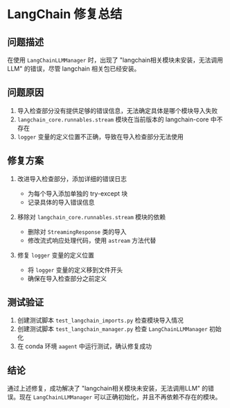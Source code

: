 # LangChain 修复总结

## 问题描述

在使用 `LangChainLLMManager` 时，出现了 "langchain相关模块未安装，无法调用LLM" 的错误，尽管 langchain 相关包已经安装。

## 问题原因

1. 导入检查部分没有提供足够的错误信息，无法确定具体是哪个模块导入失败
2. `langchain_core.runnables.stream` 模块在当前版本的 langchain-core 中不存在
3. `logger` 变量的定义位置不正确，导致在导入检查部分无法使用

## 修复方案

1. 改进导入检查部分，添加详细的错误日志
   - 为每个导入添加单独的 try-except 块
   - 记录具体的导入错误信息

2. 移除对 `langchain_core.runnables.stream` 模块的依赖
   - 删除对 `StreamingResponse` 类的导入
   - 修改流式响应处理代码，使用 `astream` 方法代替

3. 修复 `logger` 变量的定义位置
   - 将 `logger` 变量的定义移到文件开头
   - 确保在导入检查部分之前定义

## 测试验证

1. 创建测试脚本 `test_langchain_imports.py` 检查模块导入情况
2. 创建测试脚本 `test_langchain_manager.py` 检查 `LangChainLLMManager` 初始化
3. 在 conda 环境 `aagent` 中运行测试，确认修复成功

## 结论

通过上述修复，成功解决了 "langchain相关模块未安装，无法调用LLM" 的错误。现在 `LangChainLLMManager` 可以正确初始化，并且不再依赖不存在的模块。 
